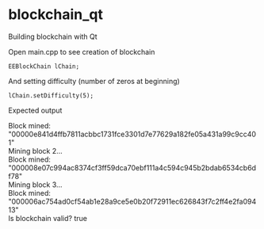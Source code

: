 # blockchain_qt
Building blockchain with Qt

Open main.cpp to see creation of blockchain

    EEBlockChain lChain;
    
And setting difficulty (number of zeros at beginning)

    lChain.setDifficulty(5);

Expected output

Block mined:  "00000e841d4ffb7811acbbc1731fce3301d7e77629a182fe05a431a99c9cc401" 
<br/>
Mining block 2... 
<br/>
Block mined:  "000008e07c994ac8374cf3ff59dca70ebf111a4c594c945b2bdab6534cb6df78" 
<br/>
Mining block 3... 
<br/>
Block mined:  "000006ac754ad0cf54ab1e28a9ce5e0b20f72911ec626843f7c2ff4e2fa09413" 
<br/>
Is blockchain valid?  true

